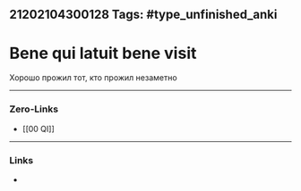 21202104300128
Tags: #type_unfinished_anki 
---
# Bene qui latuit bene visit

Хорошо прожил тот, кто прожил незаметно

---
### Zero-Links
- [[00 QI]]
---
### Links
-